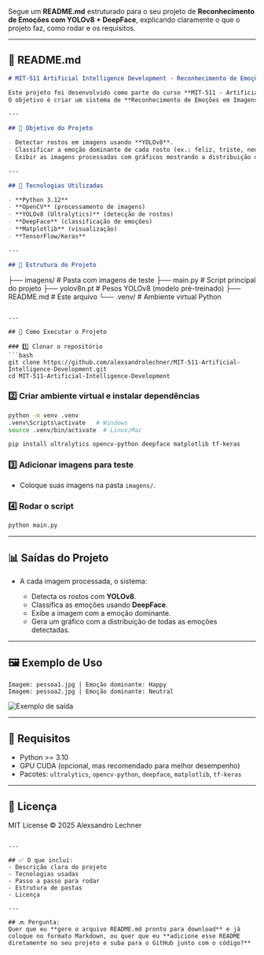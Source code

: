 Segue um **README.md** estruturado para o seu projeto de **Reconhecimento de Emoções com YOLOv8 + DeepFace**, explicando claramente o que o projeto faz, como rodar e os requisitos.

---

## 📌 README.md

```markdown
# MIT-511 Artificial Intelligence Development - Reconhecimento de Emoções

Este projeto foi desenvolvido como parte do curso **MIT-511 - Artificial Intelligence Application Development**.  
O objetivo é criar um sistema de **Reconhecimento de Emoções em Imagens Faciais** utilizando **YOLOv8** para detecção de rostos e **DeepFace** para classificação de emoções.

---

## 🎯 Objetivo do Projeto

- Detectar rostos em imagens usando **YOLOv8**.
- Classificar a emoção dominante de cada rosto (ex.: feliz, triste, neutro, raiva, surpresa).
- Exibir as imagens processadas com gráficos mostrando a distribuição das emoções.

---

## 🧠 Tecnologias Utilizadas

- **Python 3.12**
- **OpenCV** (processamento de imagens)
- **YOLOv8 (Ultralytics)** (detecção de rostos)
- **DeepFace** (classificação de emoções)
- **Matplotlib** (visualização)
- **TensorFlow/Keras**

---

## 📂 Estrutura do Projeto

```
├── imagens/                # Pasta com imagens de teste
├── main.py                 # Script principal do projeto
├── yolov8n.pt              # Pesos YOLOv8 (modelo pré-treinado)
├── README.md               # Este arquivo
└── .venv/                  # Ambiente virtual Python

````

---

## 🚀 Como Executar o Projeto

### 1️⃣ Clonar o repositório
```bash
git clone https://github.com/alexsandrolechner/MIT-511-Artificial-Intelligence-Development.git
cd MIT-511-Artificial-Intelligence-Development
````

### 2️⃣ Criar ambiente virtual e instalar dependências

```bash
python -m venv .venv
.venv\Scripts\activate   # Windows
source .venv/bin/activate  # Linux/Mac

pip install ultralytics opencv-python deepface matplotlib tf-keras
```

### 3️⃣ Adicionar imagens para teste

* Coloque suas imagens na pasta `imagens/`.

### 4️⃣ Rodar o script

```bash
python main.py
```

---

## 📊 Saídas do Projeto

* A cada imagem processada, o sistema:

  * Detecta os rostos com **YOLOv8**.
  * Classifica as emoções usando **DeepFace**.
  * Exibe a imagem com a emoção dominante.
  * Gera um gráfico com a distribuição de todas as emoções detectadas.

---

## 🖼️ Exemplo de Uso

```text
Imagem: pessoa1.jpg | Emoção dominante: Happy
Imagem: pessoa2.jpg | Emoção dominante: Neutral
```

![Exemplo de saída](docs/exemplo.png)

---

## 📌 Requisitos

* Python >= 3.10
* GPU CUDA (opcional, mas recomendado para melhor desempenho)
* Pacotes: `ultralytics`, `opencv-python`, `deepface`, `matplotlib`, `tf-keras`

---

## 📜 Licença

MIT License © 2025 Alexsandro Lechner

```

---

## ✅ O que inclui:
- Descrição clara do projeto
- Tecnologias usadas
- Passo a passo para rodar
- Estrutura de pastas
- Licença

---

## 🔜 Pergunta:
Quer que eu **gere o arquivo README.md pronto para download** e já coloque no formato Markdown, ou quer que eu **adicione esse README diretamente no seu projeto e suba para o GitHub junto com o código?**
```
